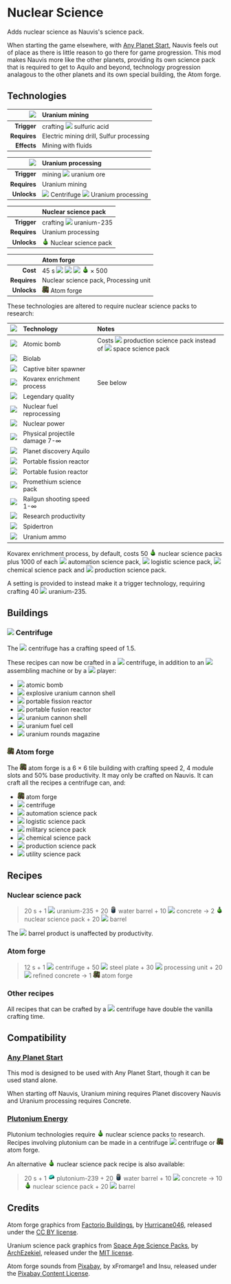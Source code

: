# Nuclear Science

Adds nuclear science as Nauvis's science pack.

When starting the game elsewhere, with [Any Planet Start](https://mods.factorio.com/mod/any-planet-start), Nauvis feels out of place as there is little reason to go there for game progression. This mod makes Nauvis more like the other planets, providing its own science pack that is required to get to Aquilo and beyond, technology progression analagous to the other planets and its own special building, the Atom forge.

## Technologies

| ![](https://wiki.factorio.com/images/thumb/Uranium_mining_%28research%29.png/32px-Uranium_mining_%28research%29.png) | Uranium mining |
| --: | :-- |
| **Trigger** | crafting ![](https://wiki.factorio.com/images/thumb/Sulfuric_acid.png/16px-Sulfuric_acid.png) sulfuric acid |
| **Requires** | Electric mining drill, Sulfur processing |
| **Effects** | Mining with fluids |

| ![](https://wiki.factorio.com/images/thumb/Uranium_processing_%28research%29.png/32px-Uranium_processing_%28research%29.png) | Uranium processing |
| --: | :-- |
| **Trigger** | mining ![](https://wiki.factorio.com/images/thumb/Uranium_ore.png/16px-Uranium_ore.png) uranium ore |
| **Requires** | Uranium mining |
| **Unlocks** | ![](https://wiki.factorio.com/images/thumb/Centrifuge.png/16px-Centrifuge.png) Centrifuge ![](https://wiki.factorio.com/images/thumb/Uranium_processing.png/16px-Uranium_processing.png) Uranium processing |

| | Nuclear science pack |
| --: | :-- |
| **Trigger** | crafting ![](https://wiki.factorio.com/images/thumb/Uranium-235.png/16px-Uranium-235.png) uranium-235 |
| **Requires** | Uranium processing |
| **Unlocks** | ![](https://raw.githubusercontent.com/atanvarno69/atan-nuclear-science/main/img/nuclear-science-pack-16.png) Nuclear science pack |

| | Atom forge |
| --: | :-- |
| **Cost** | 45 s ![](https://wiki.factorio.com/images/thumb/Automation_science_pack.png/16px-Automation_science_pack.png) ![](https://wiki.factorio.com/images/thumb/Logistic_science_pack.png/16px-Logistic_science_pack.png) ![](https://wiki.factorio.com/images/thumb/Chemical_science_pack.png/16px-Chemical_science_pack.png) ![](https://raw.githubusercontent.com/atanvarno69/atan-nuclear-science/main/img/nuclear-science-pack-16.png) × 500 |
| **Requires** | Nuclear science pack, Processing unit |
| **Unlocks** | ![](https://raw.githubusercontent.com/atanvarno69/atan-nuclear-science/main/img/atom-forge-16.png) Atom forge |

These technologies are altered to require nuclear science packs to research:

| ![](https://wiki.factorio.com/images/thumb/Lab.png/32px-Lab.png) | Technology | Notes |
| :---- | :-------------------------------------------------------------- | :- |
| ![](https://wiki.factorio.com/images/thumb/Atomic_bomb_%28research%29.png/32px-Atomic_bomb_%28research%29.png) | Atomic bomb | Costs ![](https://wiki.factorio.com/images/thumb/Production_science_pack.png/16px-Production_science_pack.png) production science pack instead of ![](https://wiki.factorio.com/images/thumb/Space_science_pack.png/16px-Space_science_pack.png) space science pack |
| ![](https://wiki.factorio.com/images/thumb/Biolab_%28research%29.png/32px-Biolab_%28research%29.png) | Biolab | |
| ![](https://wiki.factorio.com/images/thumb/Captive_biter_spawner_%28research%29.png/32px-Captive_biter_spawner_%28research%29.png) | Captive biter spawner | |
| ![](https://wiki.factorio.com/images/thumb/Kovarex_enrichment_process_%28research%29.png/32px-Kovarex_enrichment_process_%28research%29.png) | Kovarex enrichment process | See below |
| ![](https://wiki.factorio.com/images/thumb/Legendary_quality_%28research%29.png/32px-Legendary_quality_%28research%29.png) | Legendary quality | |
| ![](https://wiki.factorio.com/images/thumb/Nuclear_fuel_reprocessing_%28research%29.png/32px-Nuclear_fuel_reprocessing_%28research%29.png) | Nuclear fuel reprocessing | |
| ![](https://wiki.factorio.com/images/thumb/Nuclear_power_%28research%29.png/32px-Nuclear_power_%28research%29.png) | Nuclear power | |
| ![](https://wiki.factorio.com/images/thumb/Physical_projectile_damage_%28research%29.png/32px-Physical_projectile_damage_%28research%29.png) | Physical projectile damage 7-∞ | |
| ![](https://wiki.factorio.com/images/thumb/Planet_discovery_Aquilo_%28research%29.png/32px-Planet_discovery_Aquilo_%28research%29.png) | Planet discovery Aquilo | |
| ![](https://wiki.factorio.com/images/thumb/Portable_fission_reactor_%28research%29.png/32px-Portable_fission_reactor_%28research%29.png) | Portable fission reactor | |
| ![](https://wiki.factorio.com/images/thumb/Portable_fusion_reactor_%28research%29.png/32px-Portable_fusion_reactor_%28research%29.png) | Portable fusion reactor | |
| ![](https://wiki.factorio.com/images/thumb/Promethium_science_pack_%28research%29.png/32px-Promethium_science_pack_%28research%29.png) | Promethium science pack | |
| ![](https://wiki.factorio.com/images/thumb/Railgun_shooting_speed_%28research%29.png/32px-Railgun_shooting_speed_%28research%29.png) | Railgun shooting speed 1-∞ | |
| ![](https://wiki.factorio.com/images/thumb/Research_productivity_%28research%29.png/32px-Research_productivity_%28research%29.png) | Research productivity | |
| ![](https://wiki.factorio.com/images/thumb/Spidertron_%28research%29.png/32px-Spidertron_%28research%29.png) | Spidertron | |
| ![](https://wiki.factorio.com/images/thumb/Uranium_ammo_%28research%29.png/32px-Uranium_ammo_%28research%29.png) | Uranium ammo | |

Kovarex enrichment process, by default, costs 50 ![](https://raw.githubusercontent.com/atanvarno69/atan-nuclear-science/main/img/nuclear-science-pack-16.png) nuclear science packs plus 1000 of each ![](https://wiki.factorio.com/images/thumb/Automation_science_pack.png/16px-Automation_science_pack.png) automation science pack, ![](https://wiki.factorio.com/images/thumb/Logistic_science_pack.png/16px-Logistic_science_pack.png) logistic science pack, ![](https://wiki.factorio.com/images/thumb/Chemical_science_pack.png/16px-Chemical_science_pack.png) chemical science pack and ![](https://wiki.factorio.com/images/thumb/Production_science_pack.png/16px-Production_science_pack.png) production science pack.

A setting is provided to instead make it a trigger technology, requiring crafting 40 ![](https://wiki.factorio.com/images/thumb/Uranium-235.png/16px-Uranium-235.png) uranium-235.

## Buildings

### ![](https://wiki.factorio.com/images/thumb/Centrifuge.png/16px-Centrifuge.png) Centrifuge

The ![](https://wiki.factorio.com/images/thumb/Centrifuge.png/16px-Centrifuge.png) centrifuge has a crafting speed of 1.5.

These recipes can now be crafted in a ![](https://wiki.factorio.com/images/thumb/Centrifuge.png/16px-Centrifuge.png) centrifuge, in addition to an ![](https://wiki.factorio.com/images/thumb/Assembling_machine_3.png/16px-Assembling_machine_3.png) assembling machine or by a ![](https://wiki.factorio.com/images/thumb/Player.png/16px-Player.png) player:

* ![](https://wiki.factorio.com/images/thumb/Atomic_bomb.png/16px-Atomic_bomb.png) atomic bomb
* ![](https://wiki.factorio.com/images/thumb/Explosive_uranium_cannon_shell.png/16px-Explosive_uranium_cannon_shell.png) explosive uranium cannon shell
* ![](https://wiki.factorio.com/images/thumb/Portable_fission_reactor.png/16px-Portable_fission_reactor.png) portable fission reactor
* ![](https://wiki.factorio.com/images/thumb/Portable_fusion_reactor.png/16px-Portable_fusion_reactor.png) portable fusion reactor
* ![](https://wiki.factorio.com/images/thumb/Uranium_cannon_shell.png/16px-Uranium_cannon_shell.png) uranium cannon shell
* ![](https://wiki.factorio.com/images/thumb/Uranium_fuel_cell.png/16px-Uranium_fuel_cell.png) uranium fuel cell
* ![](https://wiki.factorio.com/images/thumb/Uranium_rounds_magazine.png/16px-Uranium_rounds_magazine.png) uranium rounds magazine

### ![](https://raw.githubusercontent.com/atanvarno69/atan-nuclear-science/main/img/atom-forge-16.png) Atom forge

The ![](https://raw.githubusercontent.com/atanvarno69/atan-nuclear-science/main/img/atom-forge-16.png) atom forge is a 6 × 6 tile building with crafting speed 2, 4 module slots and 50% base productivity. It may only be crafted on Nauvis. It can craft all the recipes a centrifuge can, and:

* ![](https://raw.githubusercontent.com/atanvarno69/atan-nuclear-science/main/img/atom-forge-16.png) atom forge
* ![](https://wiki.factorio.com/images/thumb/Centrifuge.png/16px-Centrifuge.png) centrifuge
* ![](https://wiki.factorio.com/images/thumb/Automation_science_pack.png/16px-Automation_science_pack.png) automation science pack
* ![](https://wiki.factorio.com/images/thumb/Logistic_science_pack.png/16px-Logistic_science_pack.png) logistic science pack
* ![](https://wiki.factorio.com/images/thumb/Military_science_pack.png/16px-Military_science_pack.png) military science pack
* ![](https://wiki.factorio.com/images/thumb/Chemical_science_pack.png/16px-Chemical_science_pack.png) chemical science pack
* ![](https://wiki.factorio.com/images/thumb/Production_science_pack.png/16px-Production_science_pack.png) production science pack
* ![](https://wiki.factorio.com/images/thumb/Utility_science_pack.png/16px-Utility_science_pack.png) utility science pack

## Recipes

### Nuclear science pack

> 20 s + 1 ![](https://wiki.factorio.com/images/thumb/Uranium-235.png/16px-Uranium-235.png) uranium-235 + 20 ![](https://raw.githubusercontent.com/atanvarno69/atan-nuclear-science/main/img/water-barrel-16.png) water barrel + 10 ![](https://wiki.factorio.com/images/thumb/Concrete.png/16px-Concrete.png) concrete → 2 ![](https://raw.githubusercontent.com/atanvarno69/atan-nuclear-science/main/img/nuclear-science-pack-16.png) nuclear science pack + 20 ![](https://wiki.factorio.com/images/thumb/Barrel.png/16px-Barrel.png) barrel

The ![](https://wiki.factorio.com/images/thumb/Barrel.png/16px-Barrel.png) barrel product is unaffected by productivity.

### Atom forge

> 12 s + 1 ![](https://wiki.factorio.com/images/thumb/Centrifuge.png/16px-Centrifuge.png) centrifuge + 50 ![](https://wiki.factorio.com/images/thumb/Steel_plate.png/16px-Steel_plate.png) steel plate + 30 ![](https://wiki.factorio.com/images/thumb/Processing_unit.png/16px-Processing_unit.png) processing unit + 20 ![](https://wiki.factorio.com/images/thumb/Refined_concrete.png/16px-Refined_concrete.png) refined concrete → 1 ![](https://raw.githubusercontent.com/atanvarno69/atan-nuclear-science/main/img/atom-forge-16.png) atom forge

### Other recipes

All recipes that can be crafted by a ![](https://wiki.factorio.com/images/thumb/Centrifuge.png/16px-Centrifuge.png) centrifuge have double the vanilla crafting time.

## Compatibility

### [Any Planet Start](https://mods.factorio.com/mod/any-planet-start)

This mod is designed to be used with Any Planet Start, though it can be used stand alone.

When starting off Nauvis, Uranium mining requires Planet discovery Nauvis and Uranium processing requires Concrete.

### [Plutonium Energy](https://mods.factorio.com/mod/PlutoniumEnergy)

Plutonium technologies require ![](https://raw.githubusercontent.com/atanvarno69/atan-nuclear-science/main/img/nuclear-science-pack-16.png) nuclear science packs to research. Recipes involving plutonium can be made in a centrifuge ![](https://wiki.factorio.com/images/thumb/Centrifuge.png/16px-Centrifuge.png) centrifuge or ![](https://raw.githubusercontent.com/atanvarno69/atan-nuclear-science/main/img/atom-forge-16.png) atom forge.

An alternative ![](https://raw.githubusercontent.com/atanvarno69/atan-nuclear-science/main/img/nuclear-science-pack-16.png) nuclear science pack recipe is also available:


> 20 s + 1 ![](https://raw.githubusercontent.com/atanvarno69/atan-nuclear-science/main/img/pu-239-16.png) plutonium-239 + 20 ![](https://raw.githubusercontent.com/atanvarno69/atan-nuclear-science/main/img/water-barrel-16.png) water barrel + 10 ![](https://wiki.factorio.com/images/thumb/Concrete.png/16px-Concrete.png) concrete → 10 ![](https://raw.githubusercontent.com/atanvarno69/atan-nuclear-science/main/img/nuclear-science-pack-16.png) nuclear science pack + 20 ![](https://wiki.factorio.com/images/thumb/Barrel.png/16px-Barrel.png) barrel

## Credits

Atom forge graphics from [Factorio Buildings](https://www.figma.com/proto/y1IQG08ZG2jIeJ5sTyF4MP/Factorio-Buildings), by [Hurricane046](https://mods.factorio.com/user/Hurricane046), released under the [CC BY license](https://creativecommons.org/licenses/by/4.0/).

Uranium science pack graphics from [Space Age Science Packs](https://mods.factorio.com/mod/sa-science-packs), by [ArchEzekiel](https://mods.factorio.com/user/ArchEzekiel), released under the [MIT license](https://opensource.org/licenses/MIT).

Atom forge sounds from [Pixabay](https://pixabay.com/), by xFromarge1 and Insu, released under the [Pixabay Content License](https://pixabay.com/service/license-summary/).

